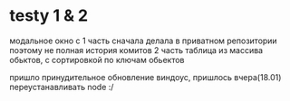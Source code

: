 # testy 1 & 2
модальное окно с 
1 часть
 сначала делала в приватном репозитории поэтому не полная история комитов
2 часть 
 таблица из массива обьктов, с сортировкой по ключам обьектов

пришло  принудительное обновление виндоус, пришлось вчера(18.01) переустанавливать node :/
